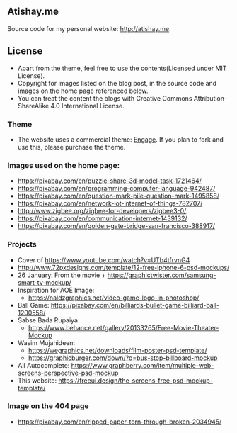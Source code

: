Atishay.me
-----------

Source code for my personal website: http://atishay.me.

## License
* Apart from the theme, feel free to use the contents(Licensed under MIT License).
* Copyright for images listed on the blog post, in the source code and images on the home page referenced below.
* You can treat the content the blogs with Creative Commons Attribution-ShareAlike 4.0 International License.

### Theme
* The website uses a commercial theme: [Engage](https://graygrids.com/item/engage-free-bootstrap-4-template/). If you plan to fork and use this, please purchase the theme.


### Images used on the home page:
* https://pixabay.com/en/puzzle-share-3d-model-task-1721464/
* https://pixabay.com/en/programming-computer-language-942487/
* https://pixabay.com/en/question-mark-pile-question-mark-1495858/
* https://pixabay.com/en/network-iot-internet-of-things-782707/
* http://www.zigbee.org/zigbee-for-developers/zigbee3-0/
* https://pixabay.com/en/communication-internet-1439132/
* https://pixabay.com/en/golden-gate-bridge-san-francisco-388917/
### Projects
* Cover of https://www.youtube.com/watch?v=UTb4tfrvnG4
* http://www.72pxdesigns.com/template/12-free-iphone-6-psd-mockups/
* 26 January: From the movie + https://graphictwister.com/samsung-smart-tv-mockup/
* Inspiration for AOE Image:
    * https://naldzgraphics.net/video-game-logo-in-photoshop/
* Ball Game: https://pixabay.com/en/billiards-bullet-game-billiard-ball-1200558/
* Sabse Bada Rupaiya
    * https://www.behance.net/gallery/20133265/Free-Movie-Theater-Mockup
* Wasim Mujahideen:
    * https://wegraphics.net/downloads/film-poster-psd-template/
    * https://graphicburger.com/down/?q=bus-stop-billboard-mockup
* All Autocomplete: https://www.graphberry.com/item/multiple-web-screens-perspective-psd-mockup
* This website: https://freeui.design/the-screens-free-psd-mockup-template/

### Image on the 404 page
* https://pixabay.com/en/ripped-paper-torn-through-broken-2034945/
